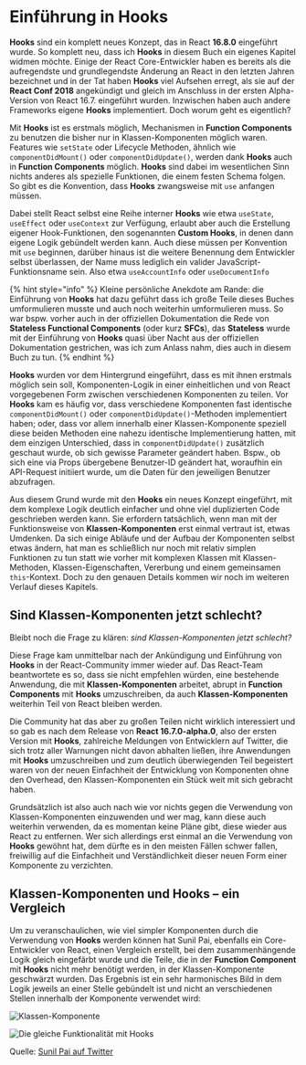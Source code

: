 # Einführung in Hooks

**Hooks** sind ein komplett neues Konzept, das in React **16.8.0** eingeführt wurde. So komplett neu, dass ich **Hooks** in diesem Buch ein eigenes Kapitel widmen möchte. Einige der React Core-Entwickler haben es bereits als die aufregendste und grundlegendste Änderung an React in den letzten Jahren bezeichnet und in der Tat haben **Hooks** viel Aufsehen erregt, als sie auf der **React Conf 2018** angekündigt und gleich im Anschluss in der ersten Alpha-Version von React 16.7. eingeführt wurden. Inzwischen haben auch andere Frameworks eigene **Hooks** implementiert. Doch worum geht es eigentlich?

Mit **Hooks** ist es erstmals möglich, Mechanismen in **Function Components** zu benutzen die bisher nur in Klassen-Komponenten möglich waren. Features wie `setState` oder Lifecycle Methoden, ähnlich wie `componentDidMount()` oder `componentDidUpdate()`, werden dank **Hooks** auch in **Function Components** möglich. **Hooks** sind dabei im wesentlichen Sinn nichts anderes als spezielle Funktionen, die einem festen Schema folgen. So gibt es die Konvention, dass **Hooks** zwangsweise mit `use` anfangen müssen.

Dabei stellt React selbst eine Reihe interner **Hooks** wie etwa `useState`, `useEffect` oder `useContext` zur Verfügung, erlaubt aber auch die Erstellung eigener Hook-Funktionen, den sogenannten **Custom Hooks**, in denen dann eigene Logik gebündelt werden kann. Auch diese müssen per Konvention mit `use` beginnen, darüber hinaus ist die weitere Benennung dem Entwickler selbst überlassen, der Name muss lediglich ein valider JavaScript-Funktionsname sein. Also etwa `useAccountInfo` oder `useDocumentInfo`

{% hint style="info" %}
Kleine persönliche Anekdote am Rande: die Einführung von **Hooks** hat dazu geführt dass ich große Teile dieses Buches umformulieren musste und auch noch weiterhin umformulieren muss. So war bspw. vorher auch in der offiziellen Dokumentation die Rede von **Stateless Functional Components** \(oder kurz **SFCs**\), das **Stateless** wurde mit der Einführung von **Hooks** quasi über Nacht aus der offiziellen Dokumentation gestrichen, was ich zum Anlass nahm, dies auch in diesem Buch zu tun.
{% endhint %}

**Hooks** wurden vor dem Hintergrund eingeführt, dass es mit ihnen erstmals möglich sein soll, Komponenten-Logik in einer einheitlichen und von React vorgegebenen Form zwischen verschiedenen Komponenten zu teilen. Vor **Hooks** kam es häufig vor, dass verschiedene Komponenten fast identische `componentDidMount()` oder `componentDidUpdate()`-Methoden implementiert haben; oder, dass vor allem innerhalb einer Klassen-Komponente speziell diese beiden Methoden eine nahezu identische Implementierung hatten, mit dem einzigen Unterschied, dass in `componentDidUpdate()` zusätzlich geschaut wurde, ob sich gewisse Parameter geändert haben. Bspw., ob sich eine via Props übergebene Benutzer-ID geändert hat, woraufhin ein API-Request initiiert wurde, um die Daten für den jeweiligen Benutzer abzufragen.

Aus diesem Grund wurde mit den **Hooks** ein neues Konzept eingeführt, mit dem komplexe Logik deutlich einfacher und ohne viel duplizierten Code geschrieben werden kann. Sie erfordern tatsächlich, wenn man mit der Funktionsweise von **Klassen-Komponenten** erst einmal vertraut ist, etwas Umdenken. Da sich einige Abläufe und der Aufbau der Komponenten selbst etwas ändern, hat man es schließlich nur noch mit relativ simplen Funktionen zu tun statt wie vorher mit komplexen Klassen mit Klassen-Methoden, Klassen-Eigenschaften, Vererbung und einem gemeinsamen `this`-Kontext. Doch zu den genauen Details kommen wir noch im weiteren Verlauf dieses Kapitels.

## Sind Klassen-Komponenten jetzt schlecht?

Bleibt noch die Frage zu klären: _sind Klassen-Komponenten jetzt schlecht?_

Diese Frage kam unmittelbar nach der Ankündigung und Einführung von **Hooks** in der React-Community immer wieder auf. Das React-Team beantwortete es so, dass sie nicht empfehlen würden, eine bestehende Anwendung, die mit **Klassen-Komponenten** arbeitet, abrupt in **Function Components** mit **Hooks** umzuschreiben, da auch **Klassen-Komponenten** weiterhin Teil von React bleiben werden.

Die Community hat das aber zu großen Teilen nicht wirklich interessiert und so gab es nach dem Release von **React 16.7.0-alpha.0**, also der ersten Version mit **Hooks**, zahlreiche Meldungen von Entwicklern auf Twitter, die sich trotz aller Warnungen nicht davon abhalten ließen, ihre Anwendungen mit **Hooks** umzuschreiben und zum deutlich überwiegenden Teil begeistert waren von der neuen Einfachheit der Entwicklung von Komponenten ohne den Overhead, den Klassen-Komponenten ein Stück weit mit sich gebracht haben.

Grundsätzlich ist also auch nach wie vor nichts gegen die Verwendung von Klassen-Komponenten einzuwenden und wer mag, kann diese auch weiterhin verwenden, da es momentan keine Pläne gibt, diese wieder aus React zu entfernen. Wer sich allerdings erst einmal an die Verwendung von **Hooks** gewöhnt hat, dem dürfte es in den meisten Fällen schwer fallen, freiwillig auf die Einfachheit und Verständlichkeit dieser neuen Form einer Komponente zu verzichten.

## Klassen-Komponenten und Hooks – ein Vergleich

Um zu veranschaulichen, wie viel simpler Komponenten durch die Verwendung von **Hooks** werden können hat Sunil Pai, ebenfalls ein Core-Entwickler von React, einen Vergleich erstellt, bei dem zusammenhängende Logik gleich eingefärbt wurde und die Teile, die in der **Function Component** mit **Hooks** nicht mehr benötigt werden, in der Klassen-Komponente geschwärzt wurden. Das Ergebnis ist ein sehr harmonisches Bild in dem Logik jeweils an einer Stelle gebündelt ist und nicht an verschiedenen Stellen innerhalb der Komponente verwendet wird:

![Klassen-Komponente](../.gitbook/assets/react-class.jpg)

![Die gleiche Funktionalit&#xE4;t mit Hooks](../.gitbook/assets/react-hooks.jpg)

Quelle: [Sunil Pai auf Twitter](https://twitter.com/threepointone/status/1056594421079261185)


